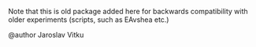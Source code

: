 Note that this is old package added here for backwards compatibility with older experiments (scripts, such as EAvshea etc.)

@author Jaroslav Vitku